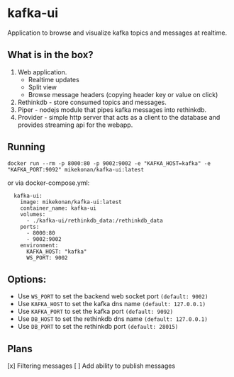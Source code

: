 # kafka-ui
Application to browse and visualize kafka topics and messages at realtime.

## What is in the box?
1. Web application.
    - Realtime updates
    - Split view
    - Browse message headers (copying header key or value on click)
2. Rethinkdb - store consumed topics and messages.
3. Piper - nodejs module that pipes kafka messages into rethinkdb.
4. Provider - simple http server that acts as a client to the database and provides streaming api for the webapp.

## Running
`docker run --rm -p 8000:80 -p 9002:9002 -e "KAFKA_HOST=kafka" -e "KAFKA_PORT:9092" mikekonan/kafka-ui:latest`

or via docker-compose.yml:

```
  kafka-ui:
    image: mikekonan/kafka-ui:latest
    container_name: kafka-ui
    volumes:
      - ./kafka-ui/rethinkdb_data:/rethinkdb_data
    ports:
      - 8000:80
      - 9002:9002
    environment:
      KAFKA_HOST: "kafka"
      WS_PORT: 9002
```


## Options:
- Use `WS_PORT` to set the backend web socket port `(default: 9002)`
- Use `KAFKA_HOST` to set the kafka dns name `(default: 127.0.0.1)`
- Use `KAFKA_PORT` to set the kafka port `(default: 9092)`
- Use `DB_HOST` to set the rethinkdb dns name `(default: 127.0.0.1)`
- Use `DB_PORT` to set the rethinkdb port `(default: 28015)`

## Plans
[x] Filtering messages
[ ] Add ability to publish messages

